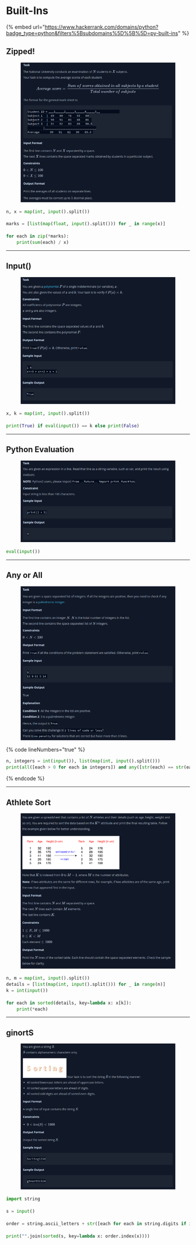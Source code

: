 # Built-Ins

{% embed url="https://www.hackerrank.com/domains/python?badge_type=python&filters%5Bsubdomains%5D%5B%5D=py-built-ins" %}

## Zipped!

<figure><img src="../.gitbook/assets/image (58).png" alt=""><figcaption></figcaption></figure>

```python
n, x = map(int, input().split())

marks = [list(map(float, input().split())) for _ in range(x)]

for each in zip(*marks):
    print(sum(each) / x)
```

***

## Input()

<figure><img src="../.gitbook/assets/image (59).png" alt=""><figcaption></figcaption></figure>

```python
x, k = map(int, input().split())
    
print(True) if eval(input()) == k else print(False)
```

***

## Python Evaluation

<figure><img src="../.gitbook/assets/image (60).png" alt=""><figcaption></figcaption></figure>

```python
eval(input())
```

***

## Any or All

<figure><img src="../.gitbook/assets/image (61).png" alt=""><figcaption></figcaption></figure>

{% code lineNumbers="true" %}
```python
n, integers = int(input()), list(map(int, input().split()))
print(all([each > 0 for each in integers]) and any([str(each) == str(each)[::-1] for each in integers]))
```
{% endcode %}

***

## Athlete Sort

<figure><img src="../.gitbook/assets/image (62).png" alt=""><figcaption></figcaption></figure>

```python
n, m = map(int, input().split())
details = [list(map(int, input().split())) for _ in range(n)]
k = int(input())

for each in sorted(details, key=lambda x: x[k]):
    print(*each)
```

***

## ginortS

<figure><img src="../.gitbook/assets/image (63).png" alt=""><figcaption></figcaption></figure>

```python
import string

s = input()

order = string.ascii_letters + str([each for each in string.digits if int(each) % 2 != 0]) + str([each for each in string.digits if int(each) % 2 == 0])

print("".join(sorted(s, key=lambda x: order.index(x))))
```

